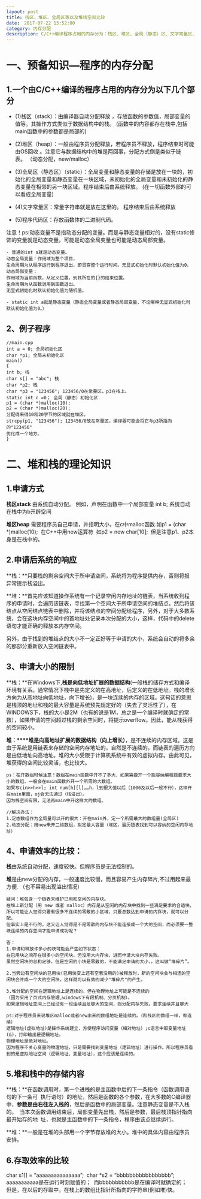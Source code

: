 ```yaml
---
layout: post
title: 栈区、堆区、全局区等以及堆栈空间比较
date:　2017-07-22 13:52:00
category: 内存分配
description: C/C++编译程序占用的内存分为：栈区、堆区、全局（静态）区、文字常量区、程序代码区。本章将针对以下内容进行分析。重点集中分析栈空间和堆空间的区别。
---
```


# 一、预备知识—程序的内存分配 

## 1.一个由C/C++编译的程序占用的内存分为以下几个部分 


- (1)栈区（stack）：由编译器自动分配释放 ，存放函数的参数值，局部变量的值等。其操作方式类似于数据结构中的栈。 (函数中的内容都存在栈中,包括main函数中的参数都是局部的)


- (2)堆区（heap）：一般由程序员分配释放，若程序员不释放，程序结束时可能由OS回收 。注意它与数据结构中的堆是两回事，分配方式倒是类似于链表。 （动态分配，new/malloc）


- (3)全局区（静态区）（static）：全局变量和静态变量的存储是放在一块的，初始化的全局变量和静态变量在一块区域，未初始化的全局变量和未初始化的静态变量在相邻的另一块区域。程序结束后由系统释放。 (在一切函数外部的可以看成全局变量)


- (4)文字常量区：常量字符串就是放在这里的。 程序结束后由系统释放 


- (5)程序代码区：存放函数体的二进制代码。

注意！ps:动态变量不是指动态分配的变量。而是与静态变量相对的，没有static修饰的变量就是动态变量。可能是动态全局变量也可能是动态局部变量。

	- 普通的int a就是动态变量。
	动态全局变量：作用域为整个项目，
	生命周期为从程序运行到程序退出，即贯穿整个运行时间。无显式初始化时默认初始化值为0。
	动态局部变量：
	作用域为当前函数，从定义位置，到其所在的{}的结束位置。
	生命周期为从函数调用到函数退出。
	无显式初始化时默认初始化值为随机值。

	- static int a就是静态变量（静态全局变量或者静态局部变量，不论哪种无显式初始化时默认初始化值为0。）

## 2、例子程序 
    
    //main.cpp 
    int a = 0; 全局初始化区 
    char *p1; 全局未初始化区 
    main() 
    { 
    int b; 栈 
    char s[] = "abc"; 栈 
    char *p2; 栈 
    char *p3 = "123456"; 123456/0在常量区，p3在栈上。 
    static int c =0； 全局（静态）初始化区 
    p1 = (char *)malloc(10); 
    p2 = (char *)malloc(20); 
    分配得来得10和20字节的区域就在堆区。 
    strcpy(p1, "123456"); 123456/0放在常量区，编译器可能会将它与p3所指向的"123456" 
    优化成一个地方。 
    } 

# 二、堆和栈的理论知识 
## 1.申请方式 
**栈区stack**
由系统自动分配。 例如，声明在函数中一个局部变量 int b; 系统自动在栈中为b开辟空间

**堆区heap**
需要程序员自己申请，并指明大小，在c中malloc函数.如p1 = (char *)malloc(10); 
在C++中用new运算符 
如p2 = new char[10]; 
但是注意p1、p2本身是在栈中的。


## 2.申请后系统的响应 
**栈：**只要栈的剩余空间大于所申请空间，系统将为程序提供内存，否则将报异常提示栈溢出。 

**堆：**首先应该知道操作系统有一个记录空闲内存地址的链表，当系统收到程序的申请时，会遍历该链表，寻找第一个空间大于所申请空间的堆结点，然后将该结点从空闲结点链表中删除，并将该结点的空间分配给程序，另外，对于大多数系统，会在这块内存空间中的首地址处记录本次分配的大小，这样，代码中的delete语句才能正确的释放本内存空间。 

另外，由于找到的堆结点的大小不一定正好等于申请的大小，系统会自动的将多余的那部分重新放入空闲链表中。


## 3、申请大小的限制 
**栈：**在Windows下,**栈是向低地址扩展的数据结构**(一般栈的储存方式和编译环境有关系。通常情况下栈中是先定义的在高地址，后定义的在低地址。栈的增长方向为从高地址向低地址，向下增长)，是一块连续的内存的区域。这句话的意思是栈顶的地址和栈的最大容量是系统预先规定好的（失去了灵活性了），在WINDOWS下，栈的大小是2M（也有的说是1M，总之是一个编译时就确定的常数），如果申请的空间超过栈的剩余空间时，将提示overflow。因此，能从栈获得的空间较小。 

**堆：****堆是向高地址扩展的数据结构（向上增长）**，是不连续的内存区域。这是由于系统是用链表来存储的空闲内存地址的，自然是不连续的，而链表的遍历方向是由低地址向高地址。堆的大小受限于计算机系统中有效的虚拟内存。由此可见，堆获得的空间比较灵活，也比较大。

    ps：在开数组时候注意！数组在main函数中开不了多大，如果需要开一个能容纳编程题要求大小的数组，一般会在main函数外开一个所需的大数组。
	如果写cin>>h>>l; int num[h][l]……h，l到很大值以后（1000及以后一般不行），这样开在main里面，oj会无法通过（栈溢出）。
	因为栈空间有限，无法再main中开这样大的数组。

    //解决办法：
	1.定态数组作为全局量可以开的很大：开在main外，定一个所需最大的数组量(全局区)
	2.动态分配：用new来开二维数组，拟定最大容量（堆区，遍历链表找到可以容纳的空闲内存地址）
## 4、申请效率的比较： 
**栈**由系统自动分配，速度较快。但程序员是无法控制的。 

**堆**是由new分配的内存，一般速度比较慢，而且容易产生内存碎片,不过用起来最方便. （也不容易出现溢出情况）

    疑问：堆包含一个链表来维护已用和空闲的内存块。
	在堆上新分配（用 new 或者 malloc）内存是从空闲的内存块中找到一些满足要求的合适块。
	所以可能让人觉得只要有很多不连续的零散的小区域，只要总数达到申请的内存块，就可以分配。
    但事实上是不行的，这又让人觉得是不是零散的内存块不能连接成一个大的空间，而必须要一整块连续的内存空间才能申请成功呢？
	
	答：
    1.申请和释放许多小的块可能会产生如下状态：
	在已用块之间存在很多小的空闲块，但没用大内存块，进而申请大块内存失败。
	虽然空闲块的总和足够，但是空闲的小块是零散的，不能满足申请的大小，。这叫做“堆碎片”。
    
	2.当旁边有空闲块的已用块(已用快变上还有空着没用的)被释放时，新的空闲块会与相连的空闲块合并成一个大的空闲块，这样就可以有效的减少"堆碎片"的产生。

    3.堆分配的空间在逻辑地址上是连续的，但在物理地址上可能是不连续的
	（因为采用了页式内存管理,windows下有段机制、分页机制）。
	如果逻辑地址空间上已经没有一段连续且足够大的空间，则分配内存失败。要求连续并且够大
	
	ps:对于程序员来说堆区malloc或者new出来的数组地址是连续的。（和栈区的数组一样，都连续）
	逻辑地址(虚拟地址)是操作系统建立，方便程序访问变量（相对地址）;c语言中取变量地址(&)，打印输出是逻辑地址。
	物理地址是绝对地址。
	因为程序不关心变量的物理地址，只是需要找到变量地址（逻辑地址）进行操作。所以程序员看到的是虚拟地址空间（逻辑地址、变量地址），这个应该是连续的。

## 5.堆和栈中的存储内容 
**栈：**在函数调用时，第一个进栈的是主函数中后的下一条指令（函数调用语句的下一条可 
执行语句）的地址，然后是函数的各个参数，在大多数的C编译器中，**参数是由右往左入栈的**，然后是函数中的局部变量。注意静态变量是不入栈的。 
当本次函数调用结束后，局部变量先出栈，然后是参数，最后栈顶指针指向最开始存的地 
址，也就是主函数中的下一条指令，程序由该点继续运行。 

**堆：**一般是在堆的头部用一个字节存放堆的大小。堆中的具体内容由程序员安排。
## 6.存取效率的比较
char s1[] = “aaaaaaaaaaaaaaa”; 
char *s2 = “bbbbbbbbbbbbbbbbb”; 
aaaaaaaaaaa是在运行时刻赋值的； 
而bbbbbbbbbbb是在编译时就确定的； 
但是，在以后的存取中，在栈上的数组比指针所指向的字符串(例如堆)快。 